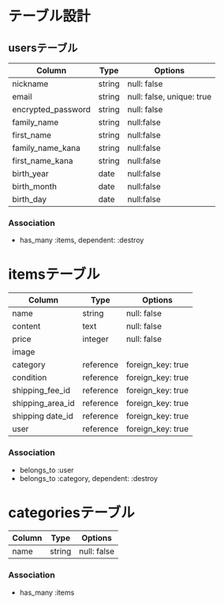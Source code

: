 # テーブル設計

## usersテーブル

| Column             | Type      | Options     
| ----------         | ------    | ----------- 
| nickname           | string    | null: false
| email              | string    | null: false, unique: true
| encrypted_password | string    | null: false
| family_name        | string    | null:false
| first_name         | string    | null:false
| family_name_kana   | string    | null:false
| first_name_kana    | string    | null:false
| birth_year         | date      | null:false
| birth_month        | date      | null:false
| birth_day          | date      | null:false

### Association
- has_many :items, dependent: :destroy

# itemsテーブル
| Column           | Type      | Options     
| ----------       | ------    | ----------- 
| name             | string    | null: false
| content          | text      | null: false
| price            | integer   | null: false
| image            |           |
| category         | reference | foreign_key: true
| condition        | reference | foreign_key: true
| shipping_fee_id  | reference | foreign_key: true
| shipping_area_id | reference | foreign_key: true
| shipping date_id | reference | foreign_key: true
| user             | reference | foreign_key: true

### Association
- belongs_to :user
- belongs_to :category, dependent: :destroy

# categoriesテーブル
| Column        | Type      | Options     
| ----------    | ------    | ----------- 
| name          | string    | null: false

### Association
- has_many :items
